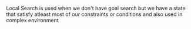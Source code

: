 Local Search is used when we don't have goal search but we have a state that satisfy atleast most of our constraints or conditions and also used in complex environment
